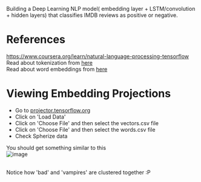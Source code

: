 

Building a Deep Learning NLP  model( embedding layer + LSTM/convolution + hidden layers) that classifies IMDB reviews as positive or negative.

# References
https://www.coursera.org/learn/natural-language-processing-tensorflow<br />
Read about tokenization from [here](https://nlp.stanford.edu/IR-book/html/htmledition/tokenization-1.html)<br />
Read about word embeddings from [here](https://machinelearningmastery.com/what-are-word-embeddings)<br />


# Viewing Embedding Projections


- Go to [projector.tensorflow.org](http://projector.tensorflow.org/)
- Click on 'Load Data' 
- Click on 'Choose File' and then select the vectors.csv file
- Click on 'Choose File' and then select the words.csv file
- Check Spherize data

You should get something similar to this <br />
![image](https://user-images.githubusercontent.com/55957545/97743369-8bdc6880-1b0b-11eb-93d5-20d3d640ce75.png)


<br />
Notice how 'bad' and 'vampires' are clustered together :P 




